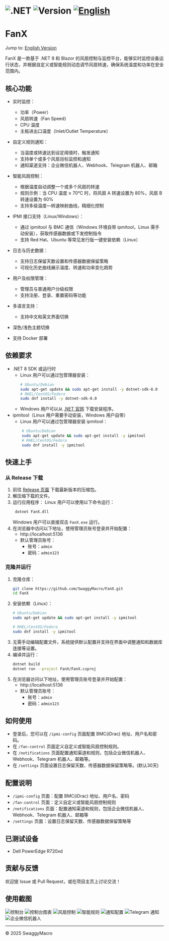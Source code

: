 ﻿# ![.NET](https://img.shields.io/badge/.NET-8.0-blue) ![Version](https://img.shields.io/badge/version-1.0.0-brightgreen) [![English](https://img.shields.io/badge/EN-README-blue)](README_EN.md)
# FanX

Jump to: [English Version](README_EN.md)

FanX 是一款基于 .NET 8 和 Blazor 的风扇控制与监控平台，能够实时监控设备运行状态，并根据自定义或智能规则动态调节风扇转速，确保系统温度和功率在安全范围内。

## 核心功能

- 实时监控：
  - 功率（Power）
  - 风扇转速（Fan Speed）
  - CPU 温度
  - 主板进出口温度（Inlet/Outlet Temperature）

- 自定义规则通知：
  - 当温度或转速达到设定阈值时，触发通知
  - 支持单个或多个风扇目标监控和通知
  - 通知渠道支持：企业微信机器人、Webhook、Telegram 机器人、邮箱

- 智能风扇控制：
  - 根据温度自动调整一个或多个风扇的转速
  - 规则示例：当 CPU 温度 ≥ 70℃ 时，将风扇 A 转速设置为 80%，风扇 B 转速设置为 60%
  - 支持多级温度—转速映射曲线，精细化控制

- IPMI 接口支持（Linux/Windows）：
  - 通过 ipmitool 与 BMC 通信（Windows 环境自带 ipmitool，Linux 需手动安装），获取传感器数据或下发控制指令
  - 支持 Red Hat、Ubuntu 等常见发行版一键安装依赖（Linux）

- 日志与历史数据：
  - 支持日志保留天数设置和传感器数据保留策略
  - 可视化历史曲线展示温度、转速和功率变化趋势

- 用户及权限管理：
  - 管理员与普通用户分级权限
  - 支持注册、登录、重置密码等功能

- 多语言支持：
  - 支持中文和英文界面切换

- 深色/浅色主题切换
- 支持 Docker 部署


## 依赖要求
- .NET 8 SDK 或运行时
  - Linux 用户可以通过包管理器安装：
    ```bash
    # Ubuntu/Debian
    sudo apt-get update && sudo apt-get install -y dotnet-sdk-8.0
    # RHEL/CentOS/Fedora
    sudo dnf install -y dotnet-sdk-8.0
    ```
  - Windows 用户可以从 [.NET 官网](https://dotnet.microsoft.com/download/dotnet/8.0) 下载安装程序。
- ipmitool（Linux 用户需要手动安装，Windows 用户自带）
    - Linux 用户可以通过包管理器安装 ipmitool：
    ```bash
        # Ubuntu/Debian
        sudo apt-get update && sudo apt-get install -y ipmitool
        # RHEL/CentOS/Fedora
        sudo dnf install -y ipmitool
    ```

## 快速上手
### 从 Release 下载
1. 前往 [Release 页面](https://github.com/SwaggyMacro/FanX/releases) 下载最新版本的压缩包。
2. 解压缩下载的文件。
3. 运行应用程序：
   Linux 用户可以使用以下命令运行：
   ```bash
    dotnet FanX.dll
    ```
   Windows 用户可以直接双击 `FanX.exe` 运行。
4. 在浏览器中访问以下地址，使用管理员账号登录并开始配置：
    - http://localhost:5136
    - 默认管理员账号：
      - 账号：`admin`
      - 密码：`admin123`
   
### 克隆并运行
1. 克隆仓库：
   ```bash
   git clone https://github.com/SwaggyMacro/FanX.git
   cd FanX
   ```
2. 安装依赖（Linux）：
   ```bash
   # Ubuntu/Debian
   sudo apt-get update && sudo apt-get install -y ipmitool

   # RHEL/CentOS/Fedora
   sudo dnf install -y ipmitool
   ```
3. 无需手动编辑配置文件，系统提供默认配置并支持在界面中调整通知和数据库连接等设置。
4. 编译并运行：
   ```bash
   dotnet build
   dotnet run --project FanX/FanX.csproj
   ```
5. 在浏览器访问以下地址，使用管理员账号登录并开始配置：
    - http://localhost:5136
    - 默认管理员账号：
      - 账号：`admin`
      - 密码：`admin123`

## 如何使用
- 登录后，您可以在 `/ipmi-config` 页面配置 BMC(iDrac) 地址、用户名和密码。
- 在 `/fan-control` 页面定义自定义或智能风扇控制规则。
- 在 `/notifications` 页面配置通知渠道和规则，包括企业微信机器人、Webhook、Telegram 机器人、邮箱等。
- 在 `/settings` 页面设置日志保留天数、传感器数据保留策略等。(默认30天)

## 配置说明

- `/ipmi-config` 页面：配置 BMC(iDrac) 地址、用户名、密码
- `/fan-control` 页面：定义自定义或智能风扇控制规则
- `/notifications` 页面：配置通知渠道和规则，包括企业微信机器人、Webhook、Telegram 机器人、邮箱等
- `/settings` 页面：设置日志保留天数、传感器数据保留策略等

## 已测试设备
- Dell PowerEdge R720xd

## 贡献与反馈

欢迎提 Issue 或 Pull Request，或在项目主页上讨论交流！

## 使用截图
![控制台](Screenshot/screenshot_dashboard_cn.png)
![控制台图表](Screenshot/screenshot_dashboard_chart_cn.png)
![风扇控制](Screenshot/screenshot_fancontrol_cn.png)
![智能规则](Screenshot/screenshot_smart_rule_cn.png)
![通知配置](Screenshot/screenshot_notification_cn.png)
![Telegram 通知](Screenshot/screenshot_tg.png)
![企业微信机器人](Screenshot/screenshot_wecom.png)

---

© 2025 SwaggyMacro
